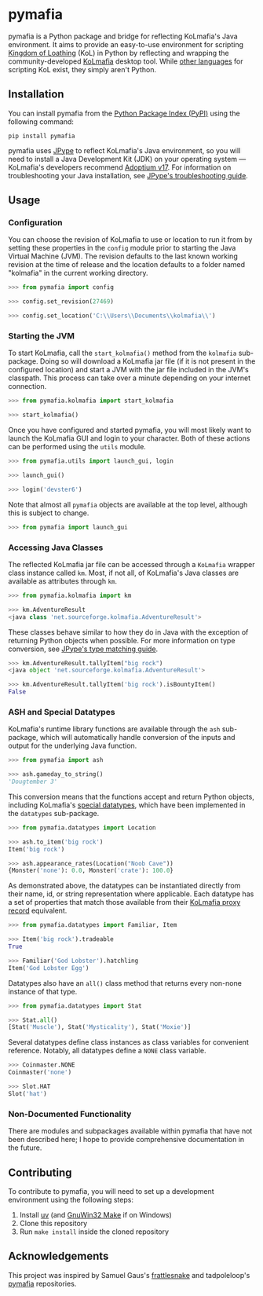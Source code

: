 # pymafia

pymafia is a Python package and bridge for reflecting KoLmafia's Java environment. It aims to provide an easy-to-use environment for scripting [Kingdom of Loathing](https://www.kingdomofloathing.com/) (KoL) in Python by reflecting and wrapping the community-developed [KoLmafia](https://github.com/kolmafia/kolmafia) desktop tool. While [other languages](https://loathing-associates-scripting-society.github.io/KoL-Scripting-Resources/) for scripting KoL exist, they simply aren't Python.

## Installation

You can install pymafia from the [Python Package Index (PyPI)](https://pypi.org/project/pymafia/) using the following command:

```
pip install pymafia
```

pymafia uses [JPype](https://github.com/kivy/pyjnius) to reflect KoLmafia's Java environment, so you will need to install a Java Development Kit (JDK) on your operating system — KoLmafia's developers recommend [Adoptium v17](https://adoptium.net/index.html). For information on troubleshooting your Java installation, see [JPype's troubleshooting guide](https://jpype.readthedocs.io/en/latest/install.html#if-it-fails).

## Usage

### Configuration

You can choose the revision of KoLmafia to use or location to run it from by setting these properties in the `config` module prior to starting the Java Virtual Machine (JVM). The revision defaults to the last known working revision at the time of release and the location defaults to a folder named "kolmafia" in the current working directory.

```python
>>> from pymafia import config

>>> config.set_revision(27469)

>>> config.set_location('C:\\Users\\Documents\\kolmafia\\')
```

### Starting the JVM

To start KoLmafia, call the `start_kolmafia()` method from the `kolmafia` sub-package. Doing so will download a KoLmafia jar file (if it is not present in the configured location) and start a JVM with the jar file included in the JVM's classpath. This process can take over a minute depending on your internet connection.

```python
>>> from pymafia.kolmafia import start_kolmafia

>>> start_kolmafia()
```

Once you have configured and started pymafia, you will most likely want to launch the KoLmafia GUI and login to your character. Both of these actions can be performed using the `utils` module.

```python
>>> from pymafia.utils import launch_gui, login

>>> launch_gui()

>>> login('devster6')
```

Note that almost all `pymafia` objects are available at the top level, although this is subject to change.

```python
>>> from pymafia import launch_gui
```

### Accessing Java Classes

The reflected KoLmafia jar file can be accessed through a `KoLmafia` wrapper class instance called `km`. Most, if not all, of KoLmafia's Java classes are available as attributes through `km`.

```python
>>> from pymafia.kolmafia import km

>>> km.AdventureResult
<java class 'net.sourceforge.kolmafia.AdventureResult'>
```

These classes behave similar to how they do in Java with the exception of returning Python objects when possible. For more information on type conversion, see [JPype's type matching guide](https://jpype.readthedocs.io/en/latest/userguide.html#type-matching).

```python
>>> km.AdventureResult.tallyItem("big rock")
<java object 'net.sourceforge.kolmafia.AdventureResult'>

>>> km.AdventureResult.tallyItem('big rock').isBountyItem()
False
```

### ASH and Special Datatypes

KoLmafia's runtime library functions are available through the `ash` sub-package, which will automatically handle conversion of the inputs and output for the underlying Java function.

```python
>>> from pymafia import ash

>>> ash.gameday_to_string()
'Dougtember 3'
```

This conversion means that the functions accept and return Python objects, including KoLmafia's [special datatypes](https://wiki.kolmafia.us/index.php/Data_Types#Special_Datatypes), which have been implemented in the `datatypes` sub-package.

```python
>>> from pymafia.datatypes import Location

>>> ash.to_item('big rock')
Item('big rock')

>>> ash.appearance_rates(Location("Noob Cave"))
{Monster('none'): 0.0, Monster('crate'): 100.0}
```

As demonstrated above, the datatypes can be instantiated directly from their name, id, or string representation where applicable. Each datatype has a set of properties that match those available from their [KoLmafia proxy record](https://wiki.kolmafia.us/index.php/Proxy_Records) equivalent.

```python
>>> from pymafia.datatypes import Familiar, Item

>>> Item('big rock').tradeable
True

>>> Familiar('God Lobster').hatchling
Item('God Lobster Egg')
```

Datatypes also have an `all()` class method that returns every non-none instance of that type.

```python
>>> from pymafia.datatypes import Stat

>>> Stat.all()
[Stat('Muscle'), Stat('Mysticality'), Stat('Moxie')]
```

Several datatypes define class instances as class variables for convenient reference. Notably, all datatypes define a `NONE` class variable.

```python
>>> Coinmaster.NONE
Coinmaster('none')

>>> Slot.HAT
Slot('hat')
```

### Non-Documented Functionality

There are modules and subpackages available within pymafia that have not been described here; I hope to provide comprehensive documentation in the future.

## Contributing

To contribute to pymafia, you will need to set up a development environment using the following steps:

1. Install [uv](https://docs.astral.sh/uv/) (and [GnuWin32 Make](https://gnuwin32.sourceforge.net/packages/make.htm) if on Windows)
2. Clone this repository
3. Run `make install` inside the cloned repository

## Acknowledgements

This project was inspired by Samuel Gaus's [frattlesnake](https://github.com/gausie/frattlesnake) and tadpoleloop's [pymafia](https://github.com/tadpoleloop/pymafia) repositories.
